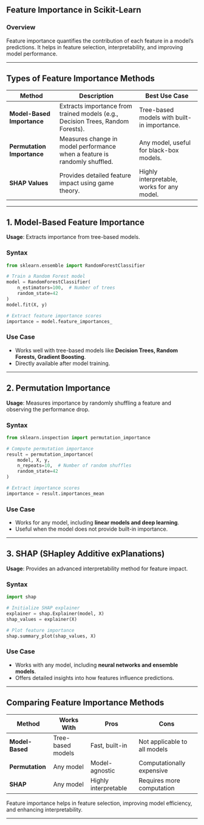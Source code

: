 ## **Feature Importance in Scikit-Learn**  

### **Overview**  
Feature importance quantifies the contribution of each feature in a model’s predictions. It helps in feature selection, interpretability, and improving model performance.  

---

## **Types of Feature Importance Methods**  

| **Method** | **Description** | **Best Use Case** |
|-----------|---------------|------------------|
| **Model-Based Importance** | Extracts importance from trained models (e.g., Decision Trees, Random Forests). | Tree-based models with built-in importance. |
| **Permutation Importance** | Measures change in model performance when a feature is randomly shuffled. | Any model, useful for black-box models. |
| **SHAP Values** | Provides detailed feature impact using game theory. | Highly interpretable, works for any model. |

---

## **1. Model-Based Feature Importance**  
**Usage**: Extracts importance from tree-based models.  

### **Syntax**  
```python
from sklearn.ensemble import RandomForestClassifier

# Train a Random Forest model
model = RandomForestClassifier(
    n_estimators=100,  # Number of trees
    random_state=42
)
model.fit(X, y)

# Extract feature importance scores
importance = model.feature_importances_
```

### **Use Case**  
- Works well with tree-based models like **Decision Trees, Random Forests, Gradient Boosting**.  
- Directly available after model training.  

---

## **2. Permutation Importance**  
**Usage**: Measures importance by randomly shuffling a feature and observing the performance drop.  

### **Syntax**  
```python
from sklearn.inspection import permutation_importance

# Compute permutation importance
result = permutation_importance(
    model, X, y,  
    n_repeats=10,  # Number of random shuffles
    random_state=42
)

# Extract importance scores
importance = result.importances_mean
```

### **Use Case**  
- Works for any model, including **linear models and deep learning**.  
- Useful when the model does not provide built-in importance.  

---

## **3. SHAP (SHapley Additive exPlanations)**  
**Usage**: Provides an advanced interpretability method for feature impact.  

### **Syntax**  
```python
import shap

# Initialize SHAP explainer
explainer = shap.Explainer(model, X)
shap_values = explainer(X)

# Plot feature importance
shap.summary_plot(shap_values, X)
```

### **Use Case**  
- Works with any model, including **neural networks and ensemble models**.  
- Offers detailed insights into how features influence predictions.  

---

## **Comparing Feature Importance Methods**  

| **Method** | **Works With** | **Pros** | **Cons** |
|-----------|---------------|---------|---------|
| **Model-Based** | Tree-based models | Fast, built-in | Not applicable to all models |
| **Permutation** | Any model | Model-agnostic | Computationally expensive |
| **SHAP** | Any model | Highly interpretable | Requires more computation |

Feature importance helps in feature selection, improving model efficiency, and enhancing interpretability.

---